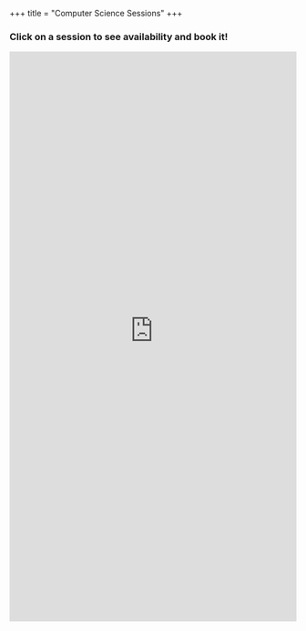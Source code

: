 +++
title = "Computer Science Sessions"
+++

### Click on a session to see availability and book it! ###

<iframe src="https://blueridgeboost-cs.youcanbook.me/?noframe=true&skipHeaderFooter=true" id="ycbmiframeblueridgeboost-cs" style="width:100%;height:1000px;border:0px;background-color:transparent;" frameborder="0" allowtransparency="true"></iframe><script>window.addEventListener && window.addEventListener("message", function(event){if (event.origin === "https://blueridgeboost-cs.youcanbook.me"){document.getElementById("ycbmiframeblueridgeboost-cs").style.height = event.data + "px";}}, false);</script>